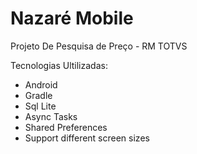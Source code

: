 # Nazaré Mobile
Projeto De Pesquisa de Preço - RM TOTVS

Tecnologias Ultilizadas:

* Android
* Gradle
* Sql Lite
* Async Tasks
* Shared Preferences
* Support different screen sizes
